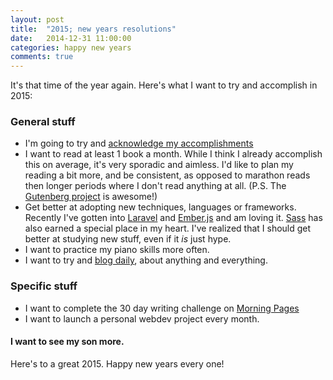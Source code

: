 ```yaml
---
layout: post
title:  "2015; new years resolutions"
date:   2014-12-31 11:00:00
categories: happy new years
comments: true
---
```


It's that time of the year again. Here's what I want to try and accomplish in 2015:

### General stuff

- I'm going to try and [acknowledge my accomplishments](http://ellenbrook.github.io/detroit-web-designer-blog/2014/12/23/creatives-and-impostor-syndrome/)
- I want to read at least 1 book a month. While I think I already accomplish this on average, it's very sporadic and aimless. I'd like to plan my reading a bit more, and be consistent, as opposed to marathon reads then longer periods where I don't read anything at all. (P.S. The [Gutenberg project](http://www.gutenberg.org/) is awesome!)
- Get better at adopting new techniques, languages or frameworks. Recently I've gotten into [Laravel](http://laravel.com/) and [Ember.js](http://emberjs.com/) and am loving it. [Sass](http://sass-lang.com/) has also earned a special place in my heart. I've realized that I should get better at studying new stuff, even if it _is_ just hype.
- I want to practice my piano skills more often.
- I want to try and [blog daily](http://www.shubhro.com/2014/12/27/software-engineers-should-write/), about anything and everything.

### Specific stuff

- I want to complete the 30 day writing challenge on [Morning Pages](http://morningpages.net)
- I want to launch a personal webdev project every month.

#### I want to see my son more.

Here's to a great 2015. Happy new years every one!
